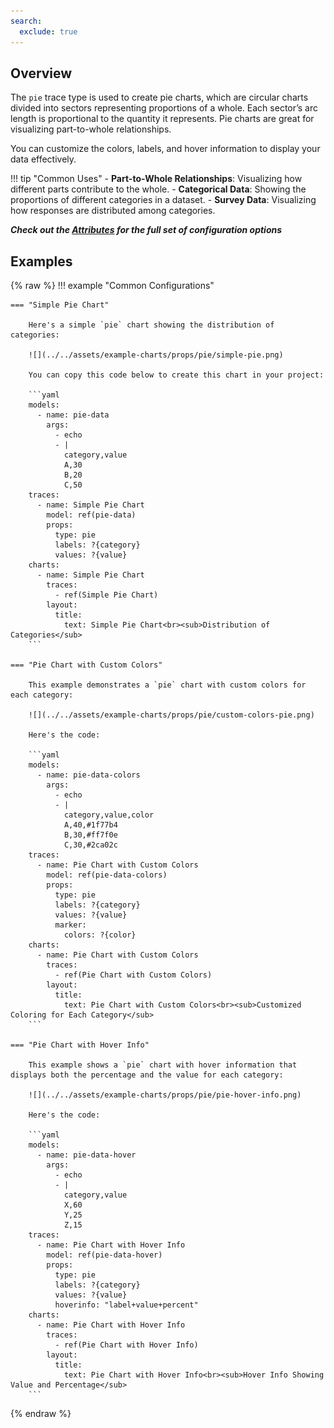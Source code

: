 ```yaml
---
search:
  exclude: true
---
```

<!--start-->
## Overview

The `pie` trace type is used to create pie charts, which are circular charts divided into sectors representing proportions of a whole. Each sector’s arc length is proportional to the quantity it represents. Pie charts are great for visualizing part-to-whole relationships.

You can customize the colors, labels, and hover information to display your data effectively.

!!! tip "Common Uses"
    - **Part-to-Whole Relationships**: Visualizing how different parts contribute to the whole.
    - **Categorical Data**: Showing the proportions of different categories in a dataset.
    - **Survey Data**: Visualizing how responses are distributed among categories.

_**Check out the [Attributes](../configuration/Trace/Props/Pie/#attributes) for the full set of configuration options**_

## Examples

{% raw %}
!!! example "Common Configurations"

    === "Simple Pie Chart"

        Here's a simple `pie` chart showing the distribution of categories:

        ![](../../assets/example-charts/props/pie/simple-pie.png)

        You can copy this code below to create this chart in your project:

        ```yaml
        models:
          - name: pie-data
            args:
              - echo
              - |
                category,value
                A,30
                B,20
                C,50
        traces:
          - name: Simple Pie Chart
            model: ref(pie-data)
            props:
              type: pie
              labels: ?{category}
              values: ?{value}
        charts:
          - name: Simple Pie Chart
            traces:
              - ref(Simple Pie Chart)
            layout:
              title:
                text: Simple Pie Chart<br><sub>Distribution of Categories</sub>
        ```

    === "Pie Chart with Custom Colors"

        This example demonstrates a `pie` chart with custom colors for each category:

        ![](../../assets/example-charts/props/pie/custom-colors-pie.png)

        Here's the code:

        ```yaml
        models:
          - name: pie-data-colors
            args:
              - echo
              - |
                category,value,color
                A,40,#1f77b4
                B,30,#ff7f0e
                C,30,#2ca02c
        traces:
          - name: Pie Chart with Custom Colors
            model: ref(pie-data-colors)
            props:
              type: pie
              labels: ?{category}
              values: ?{value}
              marker:
                colors: ?{color}
        charts:
          - name: Pie Chart with Custom Colors
            traces:
              - ref(Pie Chart with Custom Colors)
            layout:
              title:
                text: Pie Chart with Custom Colors<br><sub>Customized Coloring for Each Category</sub>
        ```

    === "Pie Chart with Hover Info"

        This example shows a `pie` chart with hover information that displays both the percentage and the value for each category:

        ![](../../assets/example-charts/props/pie/pie-hover-info.png)

        Here's the code:

        ```yaml
        models:
          - name: pie-data-hover
            args:
              - echo
              - |
                category,value
                X,60
                Y,25
                Z,15
        traces:
          - name: Pie Chart with Hover Info
            model: ref(pie-data-hover)
            props:
              type: pie
              labels: ?{category}
              values: ?{value}
              hoverinfo: "label+value+percent"
        charts:
          - name: Pie Chart with Hover Info
            traces:
              - ref(Pie Chart with Hover Info)
            layout:
              title:
                text: Pie Chart with Hover Info<br><sub>Hover Info Showing Value and Percentage</sub>
        ```

{% endraw %}
<!--end-->